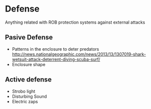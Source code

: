 # Defense
Anything related with ROB protection systems against external attacks

## Pasive Defense
* Patterns in the enclosure to deter predators
http://news.nationalgeographic.com/news/2013/13/1307019-shark-wetsuit-attack-deterrent-diving-scuba-surf/
* Enclosure shape

## Active defense
* Strobo light
* Disturbing Sound
* Electric zaps
